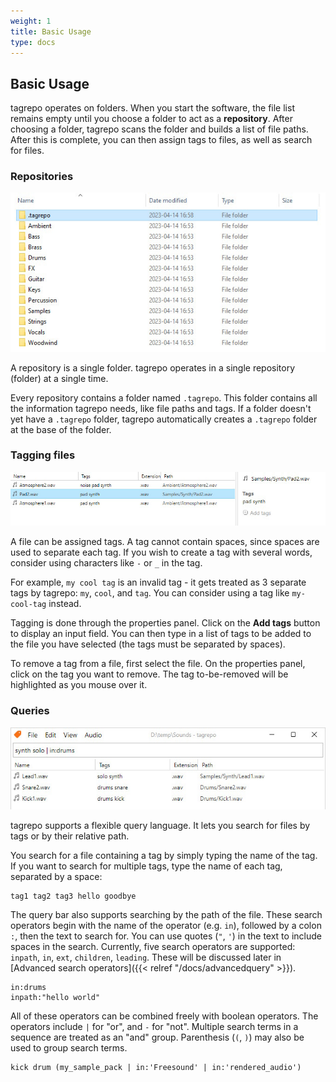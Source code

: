 ```yaml
---
weight: 1
title: Basic Usage
type: docs
---
```


## Basic Usage

tagrepo operates on folders. When you start the software, the file list remains empty until you choose a folder to act as a **repository**. After choosing a folder, tagrepo scans the folder and builds a list of file paths. After this is complete, you can then assign tags to files, as well as search for files.

### Repositories

![Screenshot of a repository in Windows Explorer, demonstrating the automatically-generated `.tagrepo` folder](manual-repository.jpg)

A repository is a single folder. tagrepo operates in a single repository (folder) at a single time.

Every repository contains a folder named `.tagrepo`. This folder contains all the information tagrepo needs, like file paths and tags. If a folder doesn't yet have a `.tagrepo` folder, tagrepo automatically creates a `.tagrepo` folder at the base of the folder.

### Tagging files

![Screenshot of the properties panel in tagrepo](manual-tagging.jpg)

A file can be assigned tags. A tag cannot contain spaces, since spaces are used to separate each tag. If you wish to create a tag with several words, consider using characters like `-` or `_` in the tag.

For example, `my cool tag` is an invalid tag - it gets treated as 3 separate tags by tagrepo: `my`, `cool`, and `tag`. You can consider using a tag like `my-cool-tag` instead.

Tagging is done through the properties panel. Click on the **Add tags** button to display an input field. You can then type in a list of tags to be added to the file you have selected (the tags must be separated by spaces).

To remove a tag from a file, first select the file. On the properties panel, click on the tag you want to remove. The tag to-be-removed will be highlighted as you mouse over it.

### Queries

![Screenshot of the query bar in tagrepo](manual-query.jpg)

tagrepo supports a flexible query language. It lets you search for files by tags or by their relative path.

You search for a file containing a tag by simply typing the name of the tag. If you want to search for multiple tags, type the name of each tag, separated by a space:

```
tag1 tag2 tag3 hello goodbye
```

The query bar also supports searching by the path of the file. These search operators begin with the name of the operator (e.g. `in`), followed by a colon `:`, then the text to search for. You can use quotes (`"`, `'`) in the text to include spaces in the search. Currently, five search operators are supported: `inpath`, `in`, `ext`, `children`, `leading`. These will be discussed later in [Advanced search operators]({{< relref "/docs/advancedquery" >}}).

```
in:drums
inpath:"hello world"
```

All of these operators can be combined freely with boolean operators. The operators include `|` for "or", and `-` for "not". Multiple search terms in a sequence are treated as an "and" group. Parenthesis (`(`, `)`) may also be used to group search terms.

```
kick drum (my_sample_pack | in:'Freesound' | in:'rendered_audio')
```
